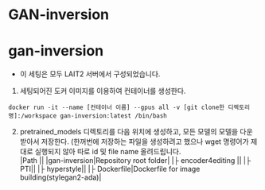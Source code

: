 # GAN-inversion
# gan-inversion
* 이 세팅은 모두 LAIT2 서버에서 구성되었습니다.
1. 세팅되어진 도커 이미지를 이용하여 컨테이너를 생성한다.
~~~
docker run -it --name [컨테이너 이름] --gpus all -v [git clone한 디렉토리명]:/workspace gan-inversion:latest /bin/bash
~~~
2. pretrained_models 디렉토리를 다음 위치에 생성하고, 모든 모델의 모델을 다운받아서 저장한다. (한꺼번에 저장하는 파일을 생성하려고 했으나 wget 명령어가 제대로 실행되지 않아 따로 id 및 file name 올려드립니다.<br/>
|Path	||
|gan-inversion|Repository root folder|
|├  encoder4editing	||
|├  PTI||
|├  hyperstyle||
|├  Dockerfile|Dockerfile for image building(stylegan2-ada)|
